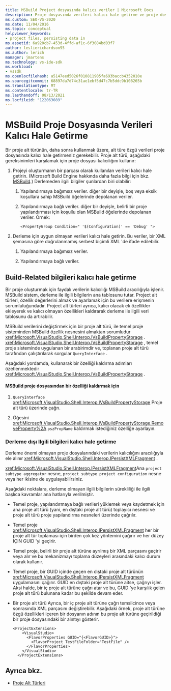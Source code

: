 ```yaml
---
title: MSBuild Project dosyasında kalıcı veriler | Microsoft Docs
description: Proje dosyasında verileri kalıcı hale getirme ve proje dosyası toplama düzeylerinde verileri sürdürmek için IPersistXMLFragment kullanma hakkında bilgi edinin.
ms.custom: SEO-VS-2020
ms.date: 11/04/2016
ms.topic: conceptual
helpviewer_keywords:
- project files, persisting data in
ms.assetid: 6a920cb7-453d-4ffd-af1c-6f3084bd03f7
author: leslierichardson95
ms.author: lerich
manager: jmartens
ms.technology: vs-ide-sdk
ms.workload:
- vssdk
ms.openlocfilehash: a5147eed5026f010811905fa693baccb4352010e
ms.sourcegitcommit: 68897da7d74c31ae1ebf5d47c7b5ddc9b108265b
ms.translationtype: MT
ms.contentlocale: tr-TR
ms.lasthandoff: 08/13/2021
ms.locfileid: "122063089"
---
```

# <a name="persisting-data-in-the-msbuild-project-file"></a>MSBuild Proje Dosyasında Verileri Kalıcı Hale Getirme
Bir proje alt türünün, daha sonra kullanmak üzere, alt türe özgü verileri proje dosyasında kalıcı hale getirmeniz gerekebilir. Proje alt türü, aşağıdaki gereksinimleri karşılamak için proje dosyası kalıcılığını kullanır:

1. Projeyi oluşturmanın bir parçası olarak kullanılan verileri kalıcı hale getirin. (Microsoft Build Engine hakkında daha fazla bilgi için bkz. [MSBuild](../../msbuild/msbuild.md).) Derlemeden ilgili bilgiler şunlardan biri olabilir:

    1. Yapılandırmaya bağımsız veriler. diğer bir deyişle, boş veya eksik koşullara sahip MSBuild öğelerinde depolanan veriler.

    2. Yapılandırmaya bağlı veriler. diğer bir deyişle, belirli bir proje yapılandırması için koşullu olan MSBuild öğelerinde depolanan veriler. Örnek:

        ```
        <PropertyGroup Condition=" '$(Configuration)' == 'Debug' ">
        ```

2. Derleme için uygun olmayan verileri kalıcı hale getirin. Bu veriler, bir XML şemasına göre doğrulanmamış serbest biçimli XML 'de ifade edilebilir.

    1. Yapılandırmaya bağımsız veriler.

    2. Yapılandırmaya bağlı veriler.

## <a name="persisting-build-related-information"></a>Build-Related bilgileri kalıcı hale getirme
 Bir proje oluşturmak için faydalı verilerin kalıcılığı MSBuild aracılığıyla işlenir. MSBuild sistem, derleme ile ilgili bilgilerin ana tablosunu tutar. Project alt türleri, özellik değerlerini almak ve ayarlamak için bu verilere erişmenin sorumluluğundadır. Project alt türleri ayrıca, kalıcı olacak ek özellikler ekleyerek ve kalıcı olmayan özellikleri kaldırarak derleme ile ilgili veri tablosunu da artırabilir.

 MSBuild verilerini değiştirmek için bir proje alt türü, ile temel proje sisteminden MSBuild özellik nesnesini almaktan sorumludur <xref:Microsoft.VisualStudio.Shell.Interop.IVsBuildPropertyStorage> . <xref:Microsoft.VisualStudio.Shell.Interop.IVsBuildPropertyStorage> , temel proje sisteminde uygulanan bir arabirimdir ve, toplanan proje alt türü tarafından çalıştırılarak sorgular `QueryInterface` .

 Aşağıdaki yordamda, kullanarak bir özelliği kaldırma adımları özetlenmektedir <xref:Microsoft.VisualStudio.Shell.Interop.IVsBuildPropertyStorage> .

#### <a name="to-remove-a-property-from-an-msbuild-project-file"></a>MSBuild proje dosyasından bir özelliği kaldırmak için

1. `QueryInterface` <xref:Microsoft.VisualStudio.Shell.Interop.IVsBuildPropertyStorage> Proje alt türü üzerinde çağrı.

2. Öğesini <xref:Microsoft.VisualStudio.Shell.Interop.IVsBuildPropertyStorage.RemoveProperty%2A> `pszPropName` kaldırmak istediğiniz özelliğe ayarlayın.

### <a name="persisting-non-build-related-information"></a>Derleme dışı Ilgili bilgileri kalıcı hale getirme
 Derleme önemi olmayan proje dosyalarındaki verilerin kalıcılığını aracılığıyla ele alınır <xref:Microsoft.VisualStudio.Shell.Interop.IPersistXMLFragment> .

 <xref:Microsoft.VisualStudio.Shell.Interop.IPersistXMLFragment>Ana `project subtype aggregator` nesne, `project subtype project configuration` nesne veya her ikisine de uygulayabilirsiniz.

 Aşağıdaki noktalara, derleme olmayan ilgili bilgilerin sürekliliği ile ilgili başlıca kavramlar ana hatlarıyla verilmiştir.

- Temel proje, yapılandırmaya bağlı verileri yüklemek veya kaydetmek için ana proje alt türü (yani, en dıştaki proje alt türü) toplayıcı nesnesi ve proje alt türü proje yapılandırma nesneleri üzerinde çağrılır.

- Temel proje <xref:Microsoft.VisualStudio.Shell.Interop.IPersistXMLFragment> her bir proje alt tür toplaması için birden çok kez yöntemini çağırır ve her düzey IÇIN GUID 'yi geçirir.

- Temel proje, belirli bir proje alt türüne ayrılmış bir XML parçasını geçirir veya alır ve bu mekanizmayı toplama düzeyleri arasındaki kalıcı durum olarak kullanır.

- Temel proje, bir GUID içinde geçen en dıştaki proje alt türünün <xref:Microsoft.VisualStudio.Shell.Interop.IPersistXMLFragment> uygulamasını çağırır. GUID en dıştaki proje alt türüne aitse, çağrıyı işler. Aksi halde, bir iç proje alt türüne çağrı atar ve bu, GUID 'ye karşılık gelen proje alt türü bulunana kadar bu şekilde devam eder.

- Bir proje alt türü Ayrıca, bir iç proje alt türüne çağrı temsilcince veya sonrasında XML parçasını değiştirebilir. Aşağıdaki örnek, proje alt türüne özgü özellikleri içeren bir dosyanın adının bu proje alt türüne geçirildiği bir proje dosyasındaki bir alıntıyı gösterir.

    ```
    <ProjectExtensions>
        <VisualStudio>
          <FlavorProperties GUID="{<FlavorGUID>}">
            <FlavorProject TestFileFolder="TestFile" />
          </FlavorProperties>
        </VisualStudio>
      </ProjectExtensions>
    ```

## <a name="see-also"></a>Ayrıca bkz.
- [Proje Alt Türleri](../../extensibility/internals/project-subtypes.md)
